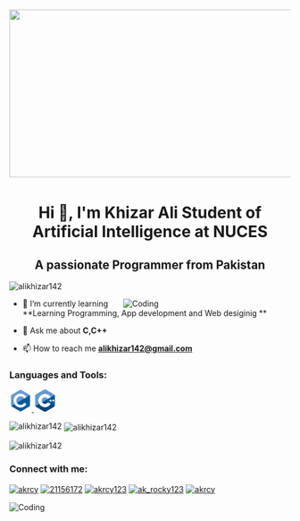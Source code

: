 <h1 align="center">
 <img width="900" height="300" src="https://media.tenor.com/CzdMW7wnLn8AAAAC/coding.gif"/>
</h1>
<h1 align="center">Hi 👋, I'm Khizar Ali Student of Artificial Intelligence at NUCES</h1>
<h2 align="center">A passionate Programmer  from Pakistan</h2>

<p align="left"> <img src="https://komarev.com/ghpvc/?username=alikhizar142&label=Profile%20views&color=0e75b6&style=flat" alt="alikhizar142" /> </p>
<img align="right" alt="Coding" width="300" src="https://cdn.dribbble.com/users/638428/screenshots/3641004/media/9756e05977e724a3ac0bf104d486d06d.gif">


- 🌱 I’m currently learning **Learning Programming, App development and Web desiginig **

- 💬 Ask me about **C,C++**

- 📫 How to reach me **alikhizar142@gmail.com**

<h3 align="left">Languages and Tools:</h3>
<p align="left"> <a href="https://www.cprogramming.com/" target="_blank" rel="noreferrer"> <img src="https://raw.githubusercontent.com/devicons/devicon/master/icons/c/c-original.svg" alt="c" width="40" height="40"/> </a> <a href="https://www.w3schools.com/cpp/" target="_blank" rel="noreferrer"> <img src="https://raw.githubusercontent.com/devicons/devicon/master/icons/cplusplus/cplusplus-original.svg" alt="cplusplus" width="40" height="40"/> </a> </p>

<p><img align="left" src="https://github-readme-stats.vercel.app/api/top-langs?username=alikhizar142&show_icons=true&locale=en&layout=compact" alt="alikhizar142" /></p>

<p>&nbsp;<img align="center" src="https://github-readme-stats.vercel.app/api?username=alikhizar142&show_icons=true&locale=en" alt="alikhizar142" /></p>

<p><img align="center" src="https://github-readme-streak-stats.herokuapp.com/?user=alikhizar142&" alt="alikhizar142" /></p>
<h3 align="left">Connect with me:</h3>
<p align="left">
<a href="https://linkedin.com/in/akrcy" target="blank"><img align="center" src="https://raw.githubusercontent.com/rahuldkjain/github-profile-readme-generator/master/src/images/icons/Social/linked-in-alt.svg" alt="akrcy" height="30" width="40" /></a>
<a href="https://stackoverflow.com/users/21156172" target="blank"><img align="center" src="https://raw.githubusercontent.com/rahuldkjain/github-profile-readme-generator/master/src/images/icons/Social/stack-overflow.svg" alt="21156172" height="30" width="40" /></a>
<a href="https://fb.com/akrcy123" target="blank"><img align="center" src="https://raw.githubusercontent.com/rahuldkjain/github-profile-readme-generator/master/src/images/icons/Social/facebook.svg" alt="akrcy123" height="30" width="40" /></a>
<a href="https://instagram.com/ak_rocky123" target="blank"><img align="center" src="https://raw.githubusercontent.com/rahuldkjain/github-profile-readme-generator/master/src/images/icons/Social/instagram.svg" alt="ak_rocky123" height="30" width="40" /></a>
<a href="https://www.hackerrank.com/akrcy" target="blank"><img align="center" src="https://raw.githubusercontent.com/rahuldkjain/github-profile-readme-generator/master/src/images/icons/Social/hackerrank.svg" alt="akrcy" height="30" width="40" /></a>
</p>


<img align="Center" alt="Coding" width="1000" src="https://res.cloudinary.com/practicaldev/image/fetch/s--z5X0MXQA--/c_limit%2Cf_auto%2Cfl_progressive%2Cq_66%2Cw_880/https://dev-to-uploads.s3.amazonaws.com/uploads/articles/j8wo9f1mou6g5469671h.gif">

